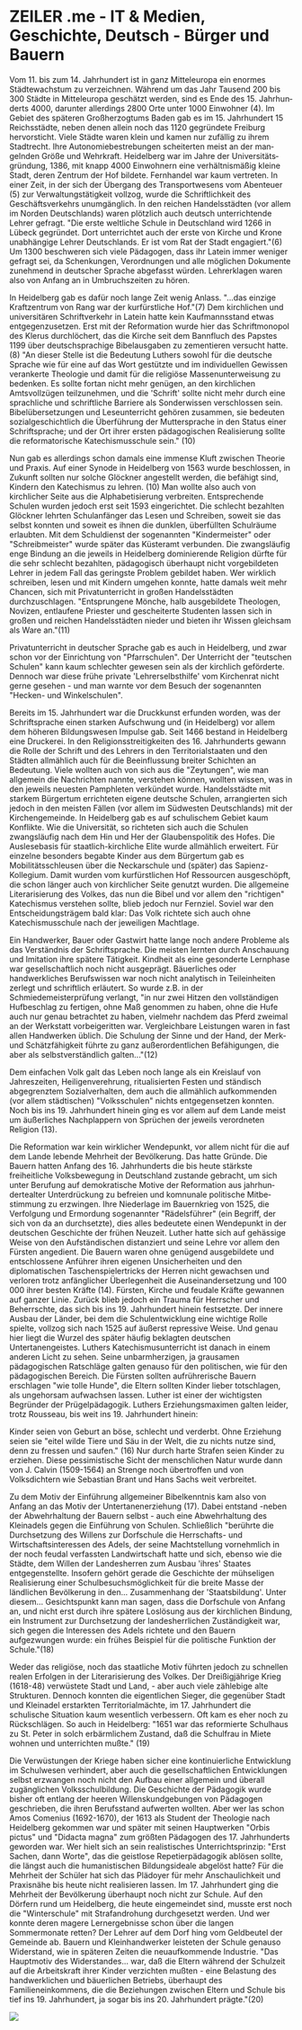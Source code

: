 # ZEILER .me - IT & Medien, Geschichte, Deutsch - Bürger und Bauern

Vom 11. bis zum 14. Jahrhundert ist in ganz Mitteleuropa ein enormes Städtewachstum zu verzeichnen. Während um das Jahr Tausend 200 bis 300 Städte in Mitteleuropa geschätzt werden, sind es Ende des 15. Jahrhun­derts 4000, darunter allerdings 2800 Orte unter 1000 Einwohner (4). Im Gebiet des späteren Großherzogtums Baden gab es im 15. Jahrhundert 15 Reichsstädte, neben denen allein noch das 1120 gegründete Freiburg hervorsticht. Viele Städte waren klein und kamen nur zufällig zu ihrem Stadtrecht. Ihre Autonomiebestrebungen scheiterten meist an der man­gelnden Größe und Wehrkraft. Heidelberg war im Jahre der Universitäts­gründung, 1386, mit knapp 4000 Einwohnern eine verhältnismäßig kleine Stadt, deren Zentrum der Hof bildete. Fernhandel war kaum vertreten. In einer Zeit, in der sich der Übergang des Transportwesens vom Aben­teuer (5) zur Verwaltungstätigkeit vollzog, wurde die Schriftlichkeit des Geschäftsverkehrs unumgänglich. In den reichen Handelsstädten (vor allem im Norden Deutschlands) waren plötzlich auch deutsch unterrich­tende Lehrer gefragt. "Die erste weltliche Schule in Deutschland wird 1266 in Lübeck gegründet. Dort unterrichtet auch der erste von Kirche und Krone unabhängige Lehrer Deutschlands. Er ist vom Rat der Stadt engagiert."(6) Um 1300 beschweren sich viele Pädagogen, dass ihr Latein immer weniger gefragt sei, da Schenkungen, Verordnungen und alle möglichen Dokumente zunehmend in deutscher Sprache abgefasst würden. Lehrerklagen waren also von Anfang an in Umbruchszeiten zu hören.

In Heidelberg gab es dafür noch lange Zeit wenig Anlass. "...das einzi­ge Kraftzentrum von Rang war der kurfürstliche Hof."(7) Dem kirchli­chen und universitären Schriftverkehr in Latein hatte kein Kaufmanns­stand etwas entgegenzusetzen. Erst mit der Reformation wurde hier das Schriftmonopol des Klerus durchlöchert, das die Kirche seit dem Bann­fluch des Papstes 1199 über deutschsprachige Bibelausgaben zu zemen­tieren versucht hatte.(8) "An dieser Stelle ist die Bedeutung Luthers sowohl für die deutsche Sprache wie für eine auf das Wort gestützte und im individuellen Gewissen verankerte Theologie und damit für die religiöse Massenunterweisung zu bedenken. Es sollte fortan nicht mehr genügen, an den kirchlichen Amtsvollzügen teilzunehmen, und die 'Schrift' sollte nicht mehr durch eine sprachliche und schriftliche Barriere als Sonderwissen verschlossen sein. Bibelübersetzungen und Leseunterricht gehören zusammen, sie bedeuten sozialgeschichtlich die Überführung der Muttersprache in den Status einer Schriftsprache; und der Ort ihrer ersten pädagogischen Realisierung sollte die reformato­rische Katechismusschule sein." (10)

Nun gab es allerdings schon damals eine immense Kluft zwischen Theorie und Praxis. Auf einer Synode in Heidelberg von 1563 wurde beschlossen, in Zukunft sollten nur solche Glöckner angestellt werden, die befähigt sind, Kindern den Katechismus zu lehren. (10) Man wollte also auch von kirchlicher Seite aus die Alphabetisierung verbreiten. Entsprechende Schulen wurden jedoch erst seit 1593 eingerichtet. Die schlecht bezahlten Glöckner lehrten Schulanfänger das Lesen und Schreiben, so­weit sie das selbst konnten und soweit es ihnen die dunklen, überfüll­ten Schulräume erlaubten. Mit dem Schuldienst der sogenannten "Kindermeister" oder "Schreibmeister" wurde später das Küsteramt ver­bunden. Die zwangsläufig enge Bindung an die jeweils in Heidelberg do­minierende Religion dürfte für die sehr schlecht bezahlten, pädago­gisch überhaupt nicht vorgebildeten Lehrer in jedem Fall das geringste Problem gebildet haben. Wer wirklich schreiben, lesen und mit Kindern umgehen konnte, hatte damals weit mehr Chancen, sich mit Privatunter­richt in großen Handelsstädten durchzuschlagen. "Entsprungene Mönche, halb ausgebildete Theologen, Novizen, entlaufene Priester und ge­scheiterte Studenten lassen sich in großen und reichen Handelsstädten nieder und bieten ihr Wissen gleichsam als Ware an."(11)

Privatunterricht in deutscher Sprache gab es auch in Heidelberg, und zwar schon vor der Einrichtung von "Pfarrschulen". Der Unterricht der "teutschen Schulen" kann kaum schlechter gewesen sein als der kirch­lich geförderte. Dennoch war diese frühe private 'Lehrerselbsthilfe' vom Kirchenrat nicht gerne gesehen - und man warnte vor dem Besuch der sogenannten "Hecken- und Winkelschulen".

Bereits im 15. Jahrhundert war die Druckkunst erfunden worden, was der Schriftsprache einen starken Aufschwung und (in Heidelberg) vor allem dem höheren Bildungswesen Impulse gab. Seit 1466 bestand in Heidelberg eine Druckerei. In den Religionsstreitigkeiten des 16. Jahrhunderts gewann die Rolle der Schrift und des Lehrers in den Territorialstaaten und den Städten allmählich auch für die Beeinflussung breiter Schich­ten an Bedeutung. Viele wollten auch von sich aus die "Zeytungen", wie man allgemein die Nachrichten nannte, verstehen können, wollten wissen, was in den jeweils neuesten Pamphleten verkündet wurde. Han­delsstädte mit starkem Bürgertum errichteten eigene deutsche Schulen, arrangierten sich jedoch in den meisten Fällen (vor allem im Südwesten Deutschlands) mit der Kirchengemeinde. In Heidelberg gab es auf schu­lischem Gebiet kaum Konflikte. Wie die Universität, so richteten sich auch die Schulen zwangsläufig nach dem Hin und Her der Glaubenspolitik des Hofes. Die Auslesebasis für staatlich-kirchliche Elite wurde all­mählich erweitert. Für einzelne besonders begabte Kinder aus dem Bür­gertum gab es Mobilitätsschleusen über die Neckarschule und (später) das Sapienz-Kollegium. Damit wurden vom kurfürstlichen Hof Ressourcen ausgeschöpft, die schon länger auch von kirchlicher Seite genutzt wur­den. Die allgemeine Literarisierung des Volkes, das nun die Bibel und vor allem den "richtigen" Katechismus verstehen sollte, blieb jedoch nur Fernziel. Soviel war den Entscheidungsträgem bald klar: Das Volk richtete sich auch ohne Katechismusschule nach der jeweiligen Machtlage.

Ein Handwerker, Bauer oder Gastwirt hatte lange noch andere Probleme als das Verständnis der Schriftsprache. Die meisten lernten durch An­schauung und Imitation ihre spätere Tätigkeit. Kindheit als eine ge­sonderte Lernphase war gesellschaftlich noch nicht ausgeprägt. Bäuer­liches oder handwerkliches Berufswissen war noch nicht analytisch in Teileinheiten zerlegt und schriftlich erläutert. So wurde z.B. in der Schmiedemeisterprüfung verlangt, "in nur zwei Hitzen den vollständigen Hufbeschlag zu fertigen, ohne Maß genommen zu haben, ohne die Hufe auch nur genau betrachtet zu haben, vielmehr nachdem das Pferd zweimal an der Werkstatt vorbeigeritten war. Vergleichbare Leistungen waren in fast allen Handwerken üblich. Die Schulung der Sinne und der Hand, der Merk- und Schätzfähigkeit führte zu ganz außerordentlichen Befähigun­gen, die aber als selbstverständlich galten..."(12)

Dem einfachen Volk galt das Leben noch lange als ein Kreislauf von Jahreszeiten, Heiligenverehrung, ritualisierten Festen und ständisch abgegrenztem Sozialverhalten, dem auch die allmählich aufkommenden (vor allem städtischen) "Volksschulen" nichts entgegensetzen konnten. Noch bis ins 19. Jahrhundert hinein ging es vor allem auf dem Lande meist um äußerliches Nachplappern von Sprüchen der jeweils verordneten Religion (13).

Die Reformation war kein wirklicher Wendepunkt, vor allem nicht für die auf dem Lande lebende Mehrheit der Bevölkerung. Das hatte Gründe. Die Bauern hatten Anfang des 16. Jahrhunderts die bis heute stärkste freiheitliche Volksbewegung in Deutschland zustande gebracht, um sich unter Berufung auf demokratische Motive der Reformation aus jahrhun­dertealter Unterdrückung zu befreien und komnunale politische Mitbe­stimmung zu erzwingen. Ihre Niederlage im Bauernkrieg von 1525, die Verfolgung und Ermordung sogenannter "Rädelsführer" (ein Begriff, der sich von da an durchsetzte), dies alles bedeutete einen Wendepunkt in der deutschen Geschichte der frühen Neuzeit. Luther hatte sich auf ge­hässige Weise von den Aufständischen distanziert und seine Lehre vor allem den Fürsten angedient. Die Bauern waren ohne genügend ausgebil­dete und entschlossene Anführer ihren eigenen Unsicherheiten und den diplomatischen Taschenspielertricks der Herren nicht gewachsen und verloren trotz anfänglicher Überlegenheit die Auseinandersetzung und 100 000 ihrer besten Kräfte (14). Fürsten, Kirche und feudale Kräfte gewannen auf ganzer Linie. Zurück blieb jedoch ein Trauma für Herrscher und Beherrschte, das sich bis ins 19. Jahrhundert hinein festsetzte. Der innere Ausbau der Länder, bei dem die Schulentwicklung eine wichtige Rolle spielte, vollzog sich nach 1525 auf äußerst re­pressive Weise. Und genau hier liegt die Wurzel des später häufig beklagten deutschen Untertanengeistes. Luthers Katechismusunterricht ist danach in einem anderen Licht zu sehen. Seine unbarmherzigen, ja grausamen pädagogischen Ratschläge galten genauso für den politischen, wie für den pädagogischen Bereich. Die Fürsten sollten aufrührerische Bauern erschlagen "wie tolle Hunde", die Eltern sollten Kinder lieber totschlagen, als ungehorsam aufwachsen lassen. Luther ist einer der wichtigsten Begründer der Prügelpädagogik. Luthers Erziehungsmaximen galten leider, trotz Rousseau, bis weit ins 19. Jahrhundert hinein:

Kinder seien von Geburt an böse, schlecht und verderbt. Ohne Erziehung seien sie "eitel wilde Tiere und Säu in der Welt, die zu nichts nutze sind, denn zu fressen und saufen." (16) Nur durch harte Strafen seien Kinder zu erziehen. Diese pessimistische Sicht der menschlichen Natur wurde dann von J. Calvin (1509-1564) an Strenge noch übertroffen und von Volksdichtern wie Sebastian Brant und Hans Sachs weit verbreitet.

Zu dem Motiv der Einführung allgemeiner Bibelkenntnis kam also von Anfang an das Motiv der Untertanenerziehung (17). Dabei entstand -neben der Abwehrhaltung der Bauern selbst - auch eine Abwehrhaltung des Kleinadels gegen die Einführung von Schulen. Schließlich "berührte die Durchsetzung des Willens zur Dorfschule die Herrschafts- und Wirtschaftsinteressen des Adels, der seine Machtstellung vornehmlich in der noch feudal verfassten Landwirtschaft hatte und sich, ebenso wie die Städte, dem Willen der Landesherren zum Ausbau 'ihres' Staates entgegenstellte. Insofern gehört gerade die Geschichte der mühseligen Realisierung einer Schulbesuchsmöglichkeit für die breite Masse der ländlichen Bevölkerung in den... Zusammenhang der 'Staatsbildung'. Unter diesem... Gesichtspunkt kann man sagen, dass die Dorfschule von Anfang an, und nicht erst durch ihre spätere Loslösung aus der kirchlichen Bindung, ein Instrument zur Durchsetzung der landesherrli­chen Zuständigkeit war, sich gegen die Interessen des Adels richtete und den Bauern aufgezwungen wurde: ein frühes Beispiel für die politi­sche Funktion der Schule."(18)

Weder das religiöse, noch das staatliche Motiv führten jedoch zu schnellen realen Erfolgen in der Literarisierung des Volkes. Der Dreißigjährige Krieg (1618-48) verwüstete Stadt und Land, - aber auch viele zählebige alte Strukturen. Dennoch konnten die eigentlichen Sie­ger, die gegenüber Stadt und Kleinadel erstarkten Territorialmächte, im 17. Jahrhundert die schulische Situation kaum wesentlich verbes­sern. Oft kam es eher noch zu Rückschlägen. So auch in Heidelberg: "1651 war das reformierte Schulhaus zu St. Peter in solch erbärmlichem Zustand, daß die Schulfrau in Miete wohnen und unterrichten mußte." (19)

Die Verwüstungen der Kriege haben sicher eine kontinuierliche Entwick­lung im Schulwesen verhindert, aber auch die gesellschaftlichen Ent­wicklungen selbst erzwangen noch nicht den Aufbau einer allgemein und überall zugänglichen Volksschulbildung. Die Geschichte der Pädagogik wurde bisher oft entlang der heeren Willenskundgebungen von Pädagogen geschrieben, die ihren Berufsstand aufwerten wollten. Aber wer las schon Amos Comenius (1692-1670), der 1613 als Student der Theologie nach Heidelberg gekommen war und später mit seinen Hauptwerken "Orbis pictus" und "Didacta magna" zum größten Pädagogen des 17. Jahrhunderts geworden war. Wer hielt sich an sein realistisches Unterrichtsprinzip: "Erst Sachen, dann Worte", das die geistlose Repetierpädagogik ablösen sollte, die längst auch die humanistischen Bildungsideale abgelöst hatte? Für die Mehrheit der Schüler hat sich das Plädoyer für mehr An­schaulichkeit und Praxisnähe bis heute nicht realisieren lassen. Im 17. Jahrhundert ging die Mehrheit der Bevölkerung überhaupt noch nicht zur Schule. Auf den Dörfern rund um Heidelberg, die heute eingemeindet sind, musste erst noch die "Winterschule" mit Strafandrohung durchge­setzt werden. Und wer konnte deren magere Lernergebnisse schon über die langen Sommermonate retten? Der Lehrer auf dem Dorf hing vom Geld­beutel der Gemeinde ab. Bauern und Kleinhandwerker leisteten der Schule genauso Widerstand, wie in späteren Zeiten die neuaufkommende Industrie. "Das Hauptmotiv des Widerstandes... war, daß die Eltern während der Schulzeit auf die Arbeitskraft ihrer Kinder verzichten mußten - eine Belastung des handwerklichen und bäuerlichen Betriebs, überhaupt des Familieneinkommens, die die Beziehungen zwischen Eltern und Schule bis tief ins 19. Jahrhundert, ja sogar bis ins 20. Jahr­hundert prägte."(20)

![](buerger-und-bauern-1.jpg)